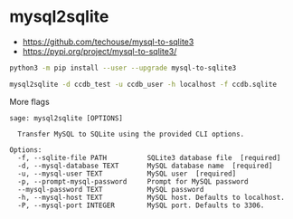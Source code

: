 # mysql2sqlite

- https://github.com/techouse/mysql-to-sqlite3
- https://pypi.org/project/mysql-to-sqlite3/

```bash
python3 -m pip install --user --upgrade mysql-to-sqlite3
```

```bash
mysql2sqlite -d ccdb_test -u ccdb_user -h localhost -f ccdb.sqlite
```

More flags

```
sage: mysql2sqlite [OPTIONS]

  Transfer MySQL to SQLite using the provided CLI options.

Options:
  -f, --sqlite-file PATH          SQLite3 database file  [required]
  -d, --mysql-database TEXT       MySQL database name  [required]
  -u, --mysql-user TEXT           MySQL user  [required]
  -p, --prompt-mysql-password     Prompt for MySQL password
  --mysql-password TEXT           MySQL password
  -h, --mysql-host TEXT           MySQL host. Defaults to localhost.
  -P, --mysql-port INTEGER        MySQL port. Defaults to 3306.
```